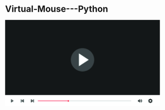 # Virtual-Mouse---Python


[![Watch the video](https://raw.githubusercontent.com/HasanthaKarunachandra/GetStartPythonToControlArduino/main/Play.jpg)](https://www.youtube.com/shorts/NeElN0TwAA8)
